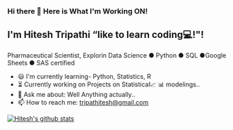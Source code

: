 ### Hi there 👋  Here is What I'm Working ON!
## I'm Hitesh Tripathi “like to learn coding💻!"!   
Pharmaceutical Scientist, Explorin Data Science ● Python ● SQL ●Google Sheets ● SAS certified

- 😃 I'm currently learning- Python, Statistics, R
- ⏳ Currently working on Projects on Statistical📈 📊 modelings..
- 💬 Ask me about: Well Anything actually..
- 📫 How to reach me: tripathitesh@gmail.com

[![Hitesh's github stats](https://github-readme-stats.vercel.app/api?username=hiteshtripathi)](https://github.com/hiteshtripathi/github-readme-stats)
